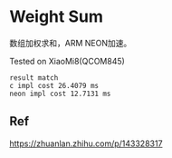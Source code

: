 # Weight Sum

数组加权求和，ARM NEON加速。


Tested on XiaoMi8(QCOM845)
```
result match
c impl cost 26.4079 ms
neon impl cost 12.7131 ms
```

## Ref
https://zhuanlan.zhihu.com/p/143328317